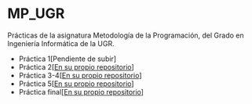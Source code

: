# MP_UGR
Prácticas de la asignatura Metodología de la Programación, del Grado en Ingeniería Informática de la UGR.

 - Práctica 1[Pendiente de subir]
 - Práctica 2[[En su propio repositorio](https://github.com/odrajaf/Practica2MP)]  
 - Práctica 3-4[[En su propio repositorio](https://github.com/odrajaf/Practica3MP)]
 - Práctica 5[[En su propio repositorio](https://github.com/odeclasonarres/Practica5MP)]
 - Práctica final[[En su propio repositorio](https://github.com/odrajaf/PracticaFinalMP)]
